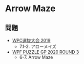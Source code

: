 # Arrow Maze

## 問題
- [WPC選抜大会 2019](../questions/jwpc2019.md)
	- 7.1-2. アローメイズ
- [WPF PUZZLE GP 2020 ROUND 3](../questions/wpfpgp2020-3.md)
	- 6-7. Arrow Maze
